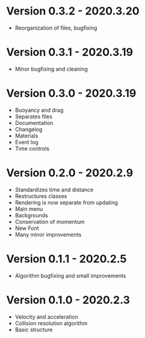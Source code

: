 # Version 0.3.2 - 2020.3.20
- Reorganization of files, bugfixing

# Version 0.3.1 - 2020.3.19
- Minor bugfixing and cleaning

# Version 0.3.0 - 2020.3.19
- Buoyancy and drag
- Separates files
- Documentation
- Changelog
- Materials
- Event log
- Time controls

# Version 0.2.0 - 2020.2.9
- Standardizes time and distance
- Restructures classes
- Rendering is now separate from updating
- Main menu
- Backgrounds
- Conservation of momentum
- New Font
- Many minor improvements

# Version 0.1.1 - 2020.2.5
- Algorithm bugfixing and small improvements

# Version 0.1.0 - 2020.2.3
- Velocity and acceleration
- Collision resolution algorithm
- Basic structure
